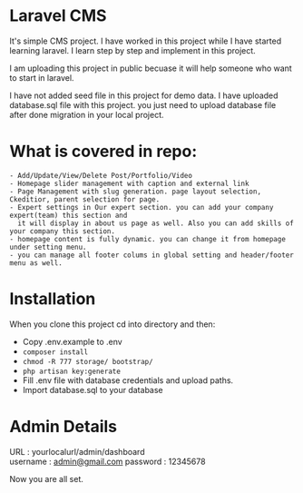 # Laravel CMS

It's simple CMS project. I have worked in this project while I have started learning laravel. I learn step by step and implement in this project.

I am uploading this project in public becuase it will help someone who want to start in laravel.

I have not added seed file in this project for demo data. I have uploaded database.sql file with this project. you just need to upload database file after done migration in your local project. 

# What is covered in repo:

	- Add/Update/View/Delete Post/Portfolio/Video
	- Homepage slider management with caption and external link
	- Page Management with slug generation. page layout selection, Ckeditior, parent selection for page.
	- Expert settings in Our expert section. you can add your company expert(team) this section and 
	  it will display in about us page as well. Also you can add skills of your company this section.
	- homepage content is fully dynamic. you can change it from homepage under setting menu.
	- you can manage all footer colums in global setting and header/footer menu as well. 

# Installation

When you clone this project cd into directory and then:

 - Copy .env.example to .env
 - `composer install`
 - `chmod -R 777 storage/ bootstrap/`
 - `php artisan key:generate`
 - Fill .env file with database credentials and upload paths.
 - Import database.sql to your database

# Admin Details

 URL : yourlocalurl/admin/dashboard    
 username : admin@gmail.com
 password : 12345678

Now you are all set. 
